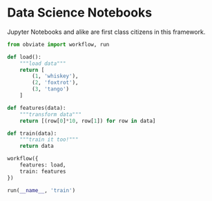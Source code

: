 # Data Science Notebooks 

Jupyter Notebooks and alike are first class citizens in this framework.

```python
from obviate import workflow, run

def load():
    """load data"""
    return [
        (1, 'whiskey'),
        (2, 'foxtrot'),
        (3, 'tango')
    ]

def features(data):
    """transform data"""
    return [(row[0]*10, row[1]) for row in data]

def train(data):
    """train it too!"""
    return data

workflow({
    features: load,
    train: features
})

run(__name__, 'train')
```
